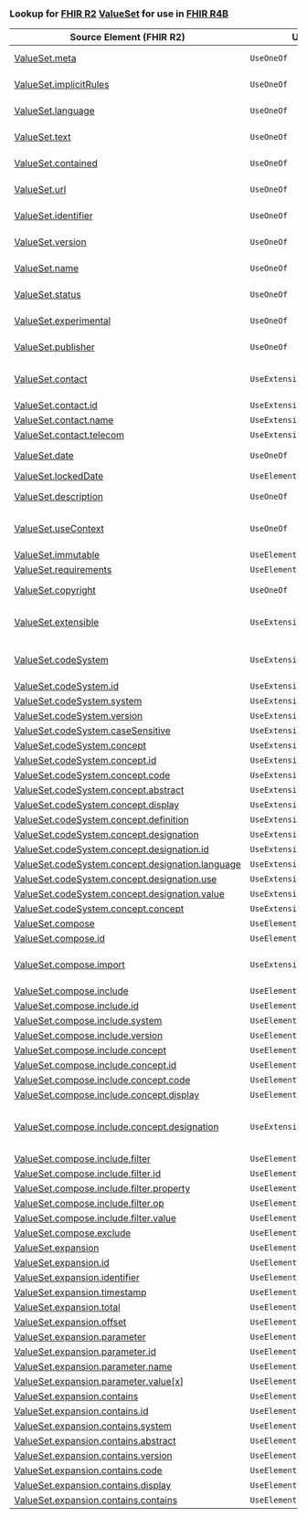 ### Lookup for [FHIR R2](https://hl7.org/fhir/DSTU2/) [ValueSet](https://hl7.org/fhir/DSTU2/ValueSet.html) for use in [FHIR R4B](https://hl7.org/fhir/R4B/)

| Source Element (FHIR R2) | Usage | Target |
| -------------- | ----- | ------ |
| [ValueSet.meta](https://hl7.org/fhir/DSTU2/ValueSet.html#resource) | `UseOneOf` | [CodeSystem.meta](https://hl7.org/fhir/R4B/CodeSystem.html#resource)<br />[ValueSet.meta](https://hl7.org/fhir/R4B/ValueSet.html#resource) |
| [ValueSet.implicitRules](https://hl7.org/fhir/DSTU2/ValueSet.html#resource) | `UseOneOf` | [CodeSystem.implicitRules](https://hl7.org/fhir/R4B/CodeSystem.html#resource)<br />[ValueSet.implicitRules](https://hl7.org/fhir/R4B/ValueSet.html#resource) |
| [ValueSet.language](https://hl7.org/fhir/DSTU2/ValueSet.html#resource) | `UseOneOf` | [CodeSystem.language](https://hl7.org/fhir/R4B/CodeSystem.html#resource)<br />[ValueSet.language](https://hl7.org/fhir/R4B/ValueSet.html#resource) |
| [ValueSet.text](https://hl7.org/fhir/DSTU2/ValueSet.html#resource) | `UseOneOf` | [CodeSystem.text](https://hl7.org/fhir/R4B/CodeSystem.html#resource)<br />[ValueSet.text](https://hl7.org/fhir/R4B/ValueSet.html#resource) |
| [ValueSet.contained](https://hl7.org/fhir/DSTU2/ValueSet.html#resource) | `UseOneOf` | [CodeSystem.contained](https://hl7.org/fhir/R4B/CodeSystem.html#resource)<br />[ValueSet.contained](https://hl7.org/fhir/R4B/ValueSet.html#resource) |
| [ValueSet.url](https://hl7.org/fhir/DSTU2/ValueSet.html#resource) | `UseOneOf` | [CodeSystem.url](https://hl7.org/fhir/R4B/CodeSystem.html#resource)<br />[ValueSet.url](https://hl7.org/fhir/R4B/ValueSet.html#resource) |
| [ValueSet.identifier](https://hl7.org/fhir/DSTU2/ValueSet.html#resource) | `UseOneOf` | [CodeSystem.identifier](https://hl7.org/fhir/R4B/CodeSystem.html#resource)<br />[ValueSet.identifier](https://hl7.org/fhir/R4B/ValueSet.html#resource) |
| [ValueSet.version](https://hl7.org/fhir/DSTU2/ValueSet.html#resource) | `UseOneOf` | [CodeSystem.version](https://hl7.org/fhir/R4B/CodeSystem.html#resource)<br />[ValueSet.version](https://hl7.org/fhir/R4B/ValueSet.html#resource) |
| [ValueSet.name](https://hl7.org/fhir/DSTU2/ValueSet.html#resource) | `UseOneOf` | [CodeSystem.name](https://hl7.org/fhir/R4B/CodeSystem.html#resource)<br />[ValueSet.name](https://hl7.org/fhir/R4B/ValueSet.html#resource) |
| [ValueSet.status](https://hl7.org/fhir/DSTU2/ValueSet.html#resource) | `UseOneOf` | [CodeSystem.status](https://hl7.org/fhir/R4B/CodeSystem.html#resource)<br />[ValueSet.status](https://hl7.org/fhir/R4B/ValueSet.html#resource) |
| [ValueSet.experimental](https://hl7.org/fhir/DSTU2/ValueSet.html#resource) | `UseOneOf` | [CodeSystem.experimental](https://hl7.org/fhir/R4B/CodeSystem.html#resource)<br />[ValueSet.experimental](https://hl7.org/fhir/R4B/ValueSet.html#resource) |
| [ValueSet.publisher](https://hl7.org/fhir/DSTU2/ValueSet.html#resource) | `UseOneOf` | [CodeSystem.publisher](https://hl7.org/fhir/R4B/CodeSystem.html#resource)<br />[ValueSet.publisher](https://hl7.org/fhir/R4B/ValueSet.html#resource) |
| [ValueSet.contact](https://hl7.org/fhir/DSTU2/ValueSet.html#resource) | `UseExtension` | [http://hl7.org/fhir/1.0/StructureDefinition/extension-ValueSet.contact](StructureDefinition-ext-R2-ValueSet.contact.html) |
| [ValueSet.contact.id](https://hl7.org/fhir/DSTU2/ValueSet.html#resource) | `UseExtensionFromAncestor` | - |
| [ValueSet.contact.name](https://hl7.org/fhir/DSTU2/ValueSet.html#resource) | `UseExtensionFromAncestor` | - |
| [ValueSet.contact.telecom](https://hl7.org/fhir/DSTU2/ValueSet.html#resource) | `UseExtensionFromAncestor` | - |
| [ValueSet.date](https://hl7.org/fhir/DSTU2/ValueSet.html#resource) | `UseOneOf` | [CodeSystem.date](https://hl7.org/fhir/R4B/CodeSystem.html#resource)<br />[ValueSet.date](https://hl7.org/fhir/R4B/ValueSet.html#resource) |
| [ValueSet.lockedDate](https://hl7.org/fhir/DSTU2/ValueSet.html#resource) | `UseElementRenamed` | [ValueSet.compose.lockedDate](https://hl7.org/fhir/R4B/ValueSet.html#resource) |
| [ValueSet.description](https://hl7.org/fhir/DSTU2/ValueSet.html#resource) | `UseOneOf` | [CodeSystem.description](https://hl7.org/fhir/R4B/CodeSystem.html#resource)<br />[ValueSet.description](https://hl7.org/fhir/R4B/ValueSet.html#resource) |
| [ValueSet.useContext](https://hl7.org/fhir/DSTU2/ValueSet.html#resource) | `UseOneOf` | [CodeSystem.useContext](https://hl7.org/fhir/R4B/CodeSystem.html#resource)<br />[ValueSet.useContext](https://hl7.org/fhir/R4B/ValueSet.html#resource)<br />[ValueSet.jurisdiction](https://hl7.org/fhir/R4B/ValueSet.html#resource) |
| [ValueSet.immutable](https://hl7.org/fhir/DSTU2/ValueSet.html#resource) | `UseElementSameName` | [ValueSet.immutable](https://hl7.org/fhir/R4B/ValueSet.html#resource) |
| [ValueSet.requirements](https://hl7.org/fhir/DSTU2/ValueSet.html#resource) | `UseElementRenamed` | [ValueSet.purpose](https://hl7.org/fhir/R4B/ValueSet.html#resource) |
| [ValueSet.copyright](https://hl7.org/fhir/DSTU2/ValueSet.html#resource) | `UseOneOf` | [CodeSystem.copyright](https://hl7.org/fhir/R4B/CodeSystem.html#resource)<br />[ValueSet.copyright](https://hl7.org/fhir/R4B/ValueSet.html#resource) |
| [ValueSet.extensible](https://hl7.org/fhir/DSTU2/ValueSet.html#resource) | `UseExtension` | [http://hl7.org/fhir/1.0/StructureDefinition/extension-ValueSet.extensible](StructureDefinition-ext-R2-ValueSet.extensible.html) |
| [ValueSet.codeSystem](https://hl7.org/fhir/DSTU2/ValueSet.html#resource) | `UseExtension` | [http://hl7.org/fhir/1.0/StructureDefinition/extension-ValueSet.codeSystem](StructureDefinition-ext-R2-ValueSet.codeSystem.html) |
| [ValueSet.codeSystem.id](https://hl7.org/fhir/DSTU2/ValueSet.html#resource) | `UseExtensionFromAncestor` | - |
| [ValueSet.codeSystem.system](https://hl7.org/fhir/DSTU2/ValueSet.html#resource) | `UseExtensionFromAncestor` | - |
| [ValueSet.codeSystem.version](https://hl7.org/fhir/DSTU2/ValueSet.html#resource) | `UseExtensionFromAncestor` | - |
| [ValueSet.codeSystem.caseSensitive](https://hl7.org/fhir/DSTU2/ValueSet.html#resource) | `UseExtensionFromAncestor` | - |
| [ValueSet.codeSystem.concept](https://hl7.org/fhir/DSTU2/ValueSet.html#resource) | `UseExtensionFromAncestor` | - |
| [ValueSet.codeSystem.concept.id](https://hl7.org/fhir/DSTU2/ValueSet.html#resource) | `UseExtensionFromAncestor` | - |
| [ValueSet.codeSystem.concept.code](https://hl7.org/fhir/DSTU2/ValueSet.html#resource) | `UseExtensionFromAncestor` | - |
| [ValueSet.codeSystem.concept.abstract](https://hl7.org/fhir/DSTU2/ValueSet.html#resource) | `UseExtensionFromAncestor` | - |
| [ValueSet.codeSystem.concept.display](https://hl7.org/fhir/DSTU2/ValueSet.html#resource) | `UseExtensionFromAncestor` | - |
| [ValueSet.codeSystem.concept.definition](https://hl7.org/fhir/DSTU2/ValueSet.html#resource) | `UseExtensionFromAncestor` | - |
| [ValueSet.codeSystem.concept.designation](https://hl7.org/fhir/DSTU2/ValueSet.html#resource) | `UseExtensionFromAncestor` | - |
| [ValueSet.codeSystem.concept.designation.id](https://hl7.org/fhir/DSTU2/ValueSet.html#resource) | `UseExtensionFromAncestor` | - |
| [ValueSet.codeSystem.concept.designation.language](https://hl7.org/fhir/DSTU2/ValueSet.html#resource) | `UseExtensionFromAncestor` | - |
| [ValueSet.codeSystem.concept.designation.use](https://hl7.org/fhir/DSTU2/ValueSet.html#resource) | `UseExtensionFromAncestor` | - |
| [ValueSet.codeSystem.concept.designation.value](https://hl7.org/fhir/DSTU2/ValueSet.html#resource) | `UseExtensionFromAncestor` | - |
| [ValueSet.codeSystem.concept.concept](https://hl7.org/fhir/DSTU2/ValueSet.html#resource) | `UseExtensionFromAncestor` | - |
| [ValueSet.compose](https://hl7.org/fhir/DSTU2/ValueSet.html#resource) | `UseElementSameName` | [ValueSet.compose](https://hl7.org/fhir/R4B/ValueSet.html#resource) |
| [ValueSet.compose.id](https://hl7.org/fhir/DSTU2/ValueSet.html#resource) | `UseElementSameName` | [ValueSet.compose.id](https://hl7.org/fhir/R4B/ValueSet.html#resource) |
| [ValueSet.compose.import](https://hl7.org/fhir/DSTU2/ValueSet.html#resource) | `UseExtension` | [http://hl7.org/fhir/1.0/StructureDefinition/extension-ValueSet.compose.import](StructureDefinition-ext-R2-ValueSet.co.import.html) |
| [ValueSet.compose.include](https://hl7.org/fhir/DSTU2/ValueSet.html#resource) | `UseElementSameName` | [ValueSet.compose.include](https://hl7.org/fhir/R4B/ValueSet.html#resource) |
| [ValueSet.compose.include.id](https://hl7.org/fhir/DSTU2/ValueSet.html#resource) | `UseElementSameName` | [ValueSet.compose.include.id](https://hl7.org/fhir/R4B/ValueSet.html#resource) |
| [ValueSet.compose.include.system](https://hl7.org/fhir/DSTU2/ValueSet.html#resource) | `UseElementSameName` | [ValueSet.compose.include.system](https://hl7.org/fhir/R4B/ValueSet.html#resource) |
| [ValueSet.compose.include.version](https://hl7.org/fhir/DSTU2/ValueSet.html#resource) | `UseElementSameName` | [ValueSet.compose.include.version](https://hl7.org/fhir/R4B/ValueSet.html#resource) |
| [ValueSet.compose.include.concept](https://hl7.org/fhir/DSTU2/ValueSet.html#resource) | `UseElementSameName` | [ValueSet.compose.include.concept](https://hl7.org/fhir/R4B/ValueSet.html#resource) |
| [ValueSet.compose.include.concept.id](https://hl7.org/fhir/DSTU2/ValueSet.html#resource) | `UseElementSameName` | [ValueSet.compose.include.concept.id](https://hl7.org/fhir/R4B/ValueSet.html#resource) |
| [ValueSet.compose.include.concept.code](https://hl7.org/fhir/DSTU2/ValueSet.html#resource) | `UseElementSameName` | [ValueSet.compose.include.concept.code](https://hl7.org/fhir/R4B/ValueSet.html#resource) |
| [ValueSet.compose.include.concept.display](https://hl7.org/fhir/DSTU2/ValueSet.html#resource) | `UseElementSameName` | [ValueSet.compose.include.concept.display](https://hl7.org/fhir/R4B/ValueSet.html#resource) |
| [ValueSet.compose.include.concept.designation](https://hl7.org/fhir/DSTU2/ValueSet.html#resource) | `UseExtension` | [http://hl7.org/fhir/1.0/StructureDefinition/extension-ValueSet.compose.include.concept.designation](StructureDefinition-ext-R2-ValueSet.co.in.co.designation.html) |
| [ValueSet.compose.include.filter](https://hl7.org/fhir/DSTU2/ValueSet.html#resource) | `UseElementSameName` | [ValueSet.compose.include.filter](https://hl7.org/fhir/R4B/ValueSet.html#resource) |
| [ValueSet.compose.include.filter.id](https://hl7.org/fhir/DSTU2/ValueSet.html#resource) | `UseElementSameName` | [ValueSet.compose.include.filter.id](https://hl7.org/fhir/R4B/ValueSet.html#resource) |
| [ValueSet.compose.include.filter.property](https://hl7.org/fhir/DSTU2/ValueSet.html#resource) | `UseElementSameName` | [ValueSet.compose.include.filter.property](https://hl7.org/fhir/R4B/ValueSet.html#resource) |
| [ValueSet.compose.include.filter.op](https://hl7.org/fhir/DSTU2/ValueSet.html#resource) | `UseElementSameName` | [ValueSet.compose.include.filter.op](https://hl7.org/fhir/R4B/ValueSet.html#resource) |
| [ValueSet.compose.include.filter.value](https://hl7.org/fhir/DSTU2/ValueSet.html#resource) | `UseElementSameName` | [ValueSet.compose.include.filter.value](https://hl7.org/fhir/R4B/ValueSet.html#resource) |
| [ValueSet.compose.exclude](https://hl7.org/fhir/DSTU2/ValueSet.html#resource) | `UseElementSameName` | [ValueSet.compose.exclude](https://hl7.org/fhir/R4B/ValueSet.html#resource) |
| [ValueSet.expansion](https://hl7.org/fhir/DSTU2/ValueSet.html#resource) | `UseElementSameName` | [ValueSet.expansion](https://hl7.org/fhir/R4B/ValueSet.html#resource) |
| [ValueSet.expansion.id](https://hl7.org/fhir/DSTU2/ValueSet.html#resource) | `UseElementSameName` | [ValueSet.expansion.id](https://hl7.org/fhir/R4B/ValueSet.html#resource) |
| [ValueSet.expansion.identifier](https://hl7.org/fhir/DSTU2/ValueSet.html#resource) | `UseElementSameName` | [ValueSet.expansion.identifier](https://hl7.org/fhir/R4B/ValueSet.html#resource) |
| [ValueSet.expansion.timestamp](https://hl7.org/fhir/DSTU2/ValueSet.html#resource) | `UseElementSameName` | [ValueSet.expansion.timestamp](https://hl7.org/fhir/R4B/ValueSet.html#resource) |
| [ValueSet.expansion.total](https://hl7.org/fhir/DSTU2/ValueSet.html#resource) | `UseElementSameName` | [ValueSet.expansion.total](https://hl7.org/fhir/R4B/ValueSet.html#resource) |
| [ValueSet.expansion.offset](https://hl7.org/fhir/DSTU2/ValueSet.html#resource) | `UseElementSameName` | [ValueSet.expansion.offset](https://hl7.org/fhir/R4B/ValueSet.html#resource) |
| [ValueSet.expansion.parameter](https://hl7.org/fhir/DSTU2/ValueSet.html#resource) | `UseElementSameName` | [ValueSet.expansion.parameter](https://hl7.org/fhir/R4B/ValueSet.html#resource) |
| [ValueSet.expansion.parameter.id](https://hl7.org/fhir/DSTU2/ValueSet.html#resource) | `UseElementSameName` | [ValueSet.expansion.parameter.id](https://hl7.org/fhir/R4B/ValueSet.html#resource) |
| [ValueSet.expansion.parameter.name](https://hl7.org/fhir/DSTU2/ValueSet.html#resource) | `UseElementSameName` | [ValueSet.expansion.parameter.name](https://hl7.org/fhir/R4B/ValueSet.html#resource) |
| [ValueSet.expansion.parameter.value[x]](https://hl7.org/fhir/DSTU2/ValueSet.html#resource) | `UseElementSameName` | [ValueSet.expansion.parameter.value[x]](https://hl7.org/fhir/R4B/ValueSet.html#resource) |
| [ValueSet.expansion.contains](https://hl7.org/fhir/DSTU2/ValueSet.html#resource) | `UseElementSameName` | [ValueSet.expansion.contains](https://hl7.org/fhir/R4B/ValueSet.html#resource) |
| [ValueSet.expansion.contains.id](https://hl7.org/fhir/DSTU2/ValueSet.html#resource) | `UseElementSameName` | [ValueSet.expansion.contains.id](https://hl7.org/fhir/R4B/ValueSet.html#resource) |
| [ValueSet.expansion.contains.system](https://hl7.org/fhir/DSTU2/ValueSet.html#resource) | `UseElementSameName` | [ValueSet.expansion.contains.system](https://hl7.org/fhir/R4B/ValueSet.html#resource) |
| [ValueSet.expansion.contains.abstract](https://hl7.org/fhir/DSTU2/ValueSet.html#resource) | `UseElementSameName` | [ValueSet.expansion.contains.abstract](https://hl7.org/fhir/R4B/ValueSet.html#resource) |
| [ValueSet.expansion.contains.version](https://hl7.org/fhir/DSTU2/ValueSet.html#resource) | `UseElementSameName` | [ValueSet.expansion.contains.version](https://hl7.org/fhir/R4B/ValueSet.html#resource) |
| [ValueSet.expansion.contains.code](https://hl7.org/fhir/DSTU2/ValueSet.html#resource) | `UseElementSameName` | [ValueSet.expansion.contains.code](https://hl7.org/fhir/R4B/ValueSet.html#resource) |
| [ValueSet.expansion.contains.display](https://hl7.org/fhir/DSTU2/ValueSet.html#resource) | `UseElementSameName` | [ValueSet.expansion.contains.display](https://hl7.org/fhir/R4B/ValueSet.html#resource) |
| [ValueSet.expansion.contains.contains](https://hl7.org/fhir/DSTU2/ValueSet.html#resource) | `UseElementSameName` | [ValueSet.expansion.contains.contains](https://hl7.org/fhir/R4B/ValueSet.html#resource) |
